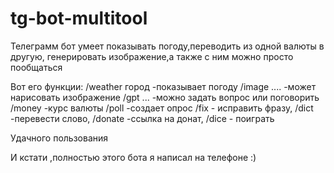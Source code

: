 # tg-bot-multitool
Телеграмм бот умеет показывать погоду,переводить из одной валюты в другую, генерировать изображение,а также с ним можно просто пообщаться 

Вот его функции:
/weather город -показывает погоду
/image .... -может нарисовать изображение
/gpt ... -можно задать вопрос или поговорить
/money -курс валюты
/poll -создает опрос
/fix - исправить фразу,
/dict -перевести слово,
/donate -ссылка на донат,
/dice - поиграть

Удачного пользования

И кстати ,полностью этого бота я написал на телефоне :)
